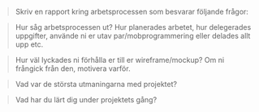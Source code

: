 > Skriv en rapport kring arbetsprocessen som besvarar följande frågor:

> Hur såg arbetsprocessen ut? Hur planerades arbetet, hur delegerades uppgifter, använde ni er utav par/mobprogrammering eller delades allt upp etc.
 
> Hur väl lyckades ni förhålla er till er wireframe/mockup? Om ni frångick från den, motivera varför.

> Vad var de största utmaningarna med projektet?

> Vad har du lärt dig under projektets gång?
